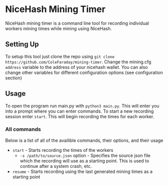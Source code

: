 # NiceHash Mining Timer
NiceHash mining timer is a command line tool for recording individual workers mining times while mining using NiceHash.

## Setting Up
To setup this tool just clone the repo using `git clone https://github.com/ColeFaraday/mining-timer`. Change the mining.cfg `address` variable to the address of your nicehash wallet. You can also change other variables for different configuration options (see configuration section)

## Usage
To  open the program run main.py with `python3 main.py`. This will enter you into a prompt where you can enter commands. To start a new recording session enter `start`. This will begin recording the times for each worker.

### All commands
Below is a list of all of the availible commands, their options, and their usage

- `start` - Starts recording the times of the workers
    - `-s /path/to/source.json` option - Specifies the source json file which the recording will use as a starting point. This is used to continue after a system crash, etc.
- `resume` - Starts recording using the last generated mining times as a starting point

